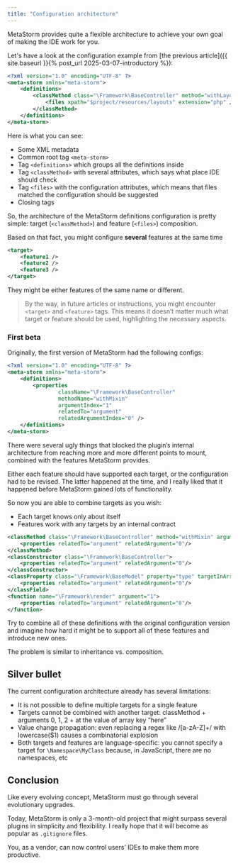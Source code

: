 ```yaml
---
title: "Configuration architecture"
---
```


MetaStorm provides quite a flexible architecture to achieve your own goal of making the IDE work for you.

Let's have a look at the configuration example from [the previous article]({{ site.baseurl }}{% post_url 2025-03-07-introductory %}):

```xml
<?xml version="1.0" encoding="UTF-8" ?>
<meta-storm xmlns="meta-storm">
    <definitions>
        <classMethod class="\Framework\BaseController" method="withLayout" argument="0">
            <files xpath="$project/resources/layouts" extension="php" />
        </classMethod>
    </definitions>
</meta-storm>
```

Here is what you can see:
- Some XML metadata
- Common root tag `<meta-storm>`
- Tag `<definitions>` which groups all the definitions inside
- Tag `<classMethod>` with several attributes, which says what place IDE should check
- Tag `<files>` with the configuration attributes, which means that files matched the configuration should be suggested
- Closing tags

So, the architecture of the MetaStorm definitions configuration is pretty simple: 
target (`<classMethod>`) and feature (`<files>`) composition.

Based on that fact, you might configure **several** features at the same time

```xml
<target>
    <feature1 />
    <feature2 />
    <feature3 />
</target>
```

They might be either features of the same name or different.

> By the way, in future articles or instructions, you might encounter `<target>` and `<feature>` tags.
> This means it doesn’t matter much what target or feature should be used, highlighting the necessary aspects.


### First beta

Originally, the first version of MetaStorm had the following configs:

```xml
<?xml version="1.0" encoding="UTF-8" ?>
<meta-storm xmlns="meta-storm">
    <definitions>
        <properties
                className="\Framework\BaseController"
                methodName="withMixin"
                argumentIndex="1"
                relatedTo="argument"
                relatedArgumentIndex="0" />
    </definitions>
</meta-storm>
```

There were several ugly things that blocked the plugin’s internal architecture from reaching more and more different points to mount, 
combined with the features MetaStorm provides.

Either each feature should have supported each target, or the configuration had to be revised.
The latter happened at the time, and I really liked that it happened before MetaStorm gained lots of functionality. 

So now you are able to combine targets as you wish:
- Each target knows only about itself
- Features work with any targets by an internal contract

```xml
<classMethod class="\Framework\BaseController" method="withMixin" argument="1">  
    <properties relatedTo="argument" relatedArgument="0"/>  
</classMethod>
<classConstructor class="\Framework\BaseController">  
    <properties relatedTo="argument" relatedArgument="0"/>  
</classConstructor>
<classProperty class="\Framework\BaseModel" property="type" targetInArray="key">
    <properties relatedTo="argument" relatedArgument="0"/>
</classField>
<function name="\Framework\render" argument="1">
    <properties relatedTo="argument" relatedArgument="0"/>
</function>
```

Try to combine all of these definitions with the original configuration version 
and imagine how hard it might be to support all of these features and introduce new ones.

The problem is similar to inheritance vs. composition.


## Silver bullet

The current configuration architecture already has several limitations:
- It is not possible to define multiple targets for a single feature
- Targets cannot be combined with another target: classMethod + arguments 0, 1, 2 + at the value of array key “here”
- Value change propagation: even replacing a regex like /[a-zA-Z]+/ with lowercase($1) causes a combinatorial explosion
- Both targets and features are language-specific: you cannot specify a target for `\Namespace\MyClass` because, in JavaScript, there are no namespaces, etc

## Conclusion

Like every evolving concept, MetaStorm must go through several evolutionary upgrades.

Today, MetaStorm is only a 3-month-old project that might surpass several plugins in simplicity and flexibility.
I really hope that it will become as popular as `.gitignore` files.

You, as a vendor, can now control users’ IDEs to make them more productive.
